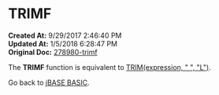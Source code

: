 # TRIMF

**Created At:** 9/29/2017 2:46:40 PM  
**Updated At:** 1/5/2018 6:28:47 PM  
**Original Doc:** [278980-trimf](https://docs.jbase.com/36868-jbase-basic/278980-trimf)  


The **TRIMF** function is equivalent to [TRIM(expression, " ", "L")](./../trim).



Go back to [jBASE BASIC](./../jbase-basic-programmers-reference-guide).
